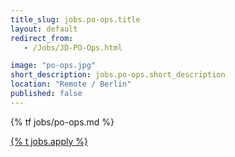 ```yaml
---
title_slug: jobs.po-ops.title
layout: default
redirect_from:
   - /Jobs/JD-PO-Ops.html

image: "po-ops.jpg"
short_description: jobs.po-ops.short_description
location: "Remote / Berlin"
published: false
---
```


{% tf jobs/po-ops.md %}

<div class="d-grid gap-2 col-4 mx-auto mt-5">
<a href="mailto:jobs-scs@osb-alliance.com?subject={% t jobs.po-ops.title %}" class="btn btn-secondary btn-lg">{% t jobs.apply %}</a>
</div>
